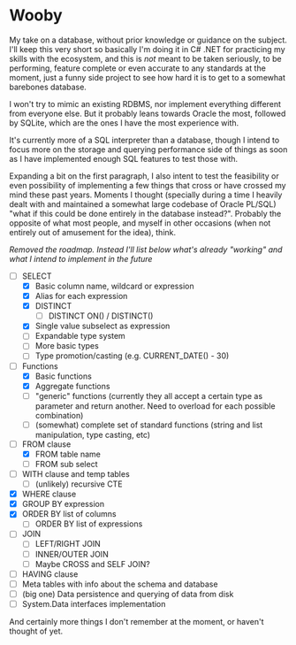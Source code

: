 # Wooby

My take on a database, without prior knowledge or guidance on the subject.
I'll keep this very short so basically I'm doing it in C# .NET for practicing my skills
with the ecosystem, and this is *not* meant to be taken seriously, to be performing,
feature complete or even accurate to any standards at the moment, just a funny side
project to see how hard it is to get to a somewhat barebones database.

I won't try to mimic an existing RDBMS, nor implement everything different from everyone else. But it probably leans towards Oracle the most, followed by SQLite, which are the ones I have the most experience with.

It's currently more of a SQL interpreter than a database, though I intend to focus more on the storage and querying performance side of things as soon as I have implemented enough SQL features to test those with.

Expanding a bit on the first paragraph, I also intent to test the feasibility or even possibility of implementing a few things that cross or have crossed my mind these past years. Moments I thought (specially during a time I heavily dealt with and maintained a somewhat large codebase of Oracle PL/SQL) "what if this could be done entirely in the database instead?". Probably the opposite of what most people, and myself in other occasions (when not entirely out of amusement for the idea), think.

_Removed the roadmap. Instead I'll list below what's already "working" and what I intend to implement in the future_

- [ ] SELECT
    - [x] Basic column name, wildcard or expression
    - [x] Alias for each expression
    - [x] DISTINCT
        - [ ] DISTINCT ON() / DISTINCT()
    - [x] Single value subselect as expression
    - [ ] Expandable type system
    - [ ] More basic types
    - [ ] Type promotion/casting (e.g. CURRENT_DATE() - 30)
- [ ] Functions
    - [x] Basic functions
    - [x] Aggregate functions
    - [ ] "generic" functions (currently they all accept a certain type as parameter and return another. Need to overload for each possible combination)
    - [ ] (somewhat) complete set of standard functions (string and list manipulation, type casting, etc)
- [ ] FROM clause
    - [x] FROM table name
    - [ ] FROM sub select
- [ ] WITH clause and temp tables
    - [ ] (unlikely) recursive CTE
- [x] WHERE clause
- [x] GROUP BY expression
- [x] ORDER BY list of columns
    - [ ] ORDER BY list of expressions
- [ ] JOIN
    - [ ] LEFT/RIGHT JOIN
    - [ ] INNER/OUTER JOIN
    - [ ] Maybe CROSS and SELF JOIN?
- [ ] HAVING clause
- [ ] Meta tables with info about the schema and database
- [ ] (big one) Data persistence and querying of data from disk
- [ ] System.Data interfaces implementation

And certainly more things I don't remember at the moment, or haven't thought of yet.
